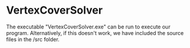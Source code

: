 # VertexCoverSolver

The executable "VertexCoverSolver.exe" can be run to execute our program. Alternatively, if this doesn't work, we have included the source files in the /src folder.